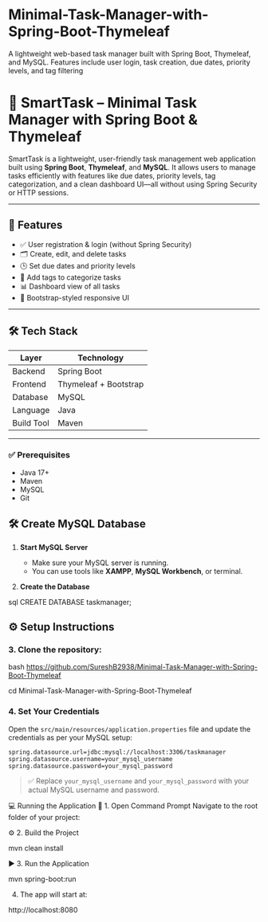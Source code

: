 

# Minimal-Task-Manager-with-Spring-Boot-Thymeleaf
A lightweight web-based task manager built with Spring Boot, Thymeleaf, and MySQL. Features include user login, task creation, due dates, priority levels, and tag filtering

# 🧠 SmartTask – Minimal Task Manager with Spring Boot & Thymeleaf

SmartTask is a lightweight, user-friendly task management web application built using **Spring Boot**, **Thymeleaf**, and **MySQL**. It allows users to manage tasks efficiently with features like due dates, priority levels, tag categorization, and a clean dashboard UI—all without using Spring Security or HTTP sessions.

---

## 🚀 Features

- ✅ User registration & login (without Spring Security)
- 🗂️ Create, edit, and delete tasks
- 🕒 Set due dates and priority levels
- 🔖 Add tags to categorize tasks
- 📊 Dashboard view of all tasks
- 🎨 Bootstrap-styled responsive UI

---

## 🛠️ Tech Stack

| Layer        | Technology           |
|--------------|----------------------|
| Backend      | Spring Boot          |
| Frontend     | Thymeleaf + Bootstrap |
| Database     | MySQL                |
| Language     | Java                 |
| Build Tool   | Maven                |

---
### ✅ Prerequisites

- Java 17+
- Maven
- MySQL
- Git

## 🛠 Create MySQL Database

1. **Start MySQL Server**  
   - Make sure your MySQL server is running.  
   - You can use tools like **XAMPP**, **MySQL Workbench**, or terminal.

2. **Create the Database**

sql
CREATE DATABASE taskmanager;
## ⚙️ Setup Instructions

### 3. Clone the repository:
bash
https://github.com/SureshB2938/Minimal-Task-Manager-with-Spring-Boot-Thymeleaf

cd Minimal-Task-Manager-with-Spring-Boot-Thymeleaf

### 4. Set Your Credentials

Open the `src/main/resources/application.properties` file and update the credentials as per your MySQL setup:

```properties
spring.datasource.url=jdbc:mysql://localhost:3306/taskmanager
spring.datasource.username=your_mysql_username
spring.datasource.password=your_mysql_password
```

> ✅ Replace `your_mysql_username` and `your_mysql_password` with your actual MySQL username and password.

💻 Running the Application
🔧 1. Open Command Prompt
Navigate to the root folder of your project:

⚙️ 2. Build the Project

mvn clean install

▶️ 3. Run the Application

mvn spring-boot:run

4. The app will start at:

http://localhost:8080
